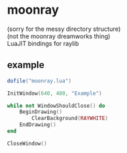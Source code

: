 # moonray
(sorry for the messy directory structure) <br/>
(not the moonray dreamworks thing) <br/>
LuaJIT bindings for raylib

## example
```lua
dofile("moonray.lua")

InitWindow(640, 480, "Example")

while not WindowShouldClose() do
    BeginDrawing()
        ClearBackground(RAYWHITE)
    EndDrawing()
end

CloseWindow()
```